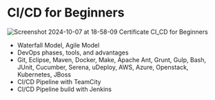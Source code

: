 # CI/CD for Beginners
![Screenshot 2024-10-07 at 18-58-09 Certificate CI_CD for Beginners](https://github.com/user-attachments/assets/348f6e8b-47e6-436e-be39-5408987019c6)

*  Waterfall Model, Agile Model
*  DevOps phases, tools, and advantages
*  Git, Eclipse, Maven, Docker, Make, Apache Ant, Grunt, Gulp, Bash, JUnit, Cucumber, Serena, uDeploy, AWS, Azure, Openstack, Kubernetes, JBoss
*  CI/CD Pipeline with TeamCity
*  CI/CD Pipeline build with Jenkins
  
  
